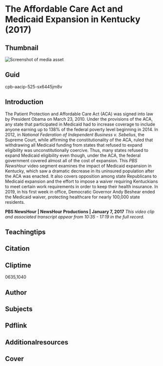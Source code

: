# The Affordable Care Act and Medicaid Expansion in Kentucky (2017)

## Thumbnail

![Screenshot of media asset](https://s3.amazonaws.com/americanarchive.org/primary_source_sets/8-525-sx6445jm8v.jpg "Screenshot media asset")

## Guid
cpb-aacip-525-sx6445jm8v

## Introduction

The Patient Protection and Affordable Care Act (ACA) was signed into law by President Obama on March 23, 2010. Under the provisions of the ACA, any state that participated in Medicaid had to increase coverage to include anyone earning up to 138% of the federal poverty level beginning in 2014. In 2012, in *National Federation of Independent Business v. Sebelius*, the Supreme Court, while affirming the constitutionality of the ACA, ruled that withdrawing all Medicaid funding from states that refused to expand eligibility was unconstitutionally coercive. Thus, many states refused to expand Medicaid eligibility even though, under the ACA, the federal government covered almost all of the cost of expansion. This *PBS NewsHour* video segment examines the impact of Medicaid expansion in Kentucky, which saw a dramatic decrease in its uninsured population after the ACA was enacted. It also covers opposition among state Republicans to Medicaid expansion and the effort to impose a waiver requiring Kentuckians to meet certain work requirements in order to keep their health insurance. In 2019, in his first week in office, Democratic Governor Andy Beshear ended the Medicaid waiver, protecting healthcare for nearly 100,000 state residents.

<b>PBS NewsHour</b>
<b>| NewsHour Productions | January 7, 2017</b>
<i>This video clip and associated transcript appear from 10:35 - 17:19 in the full record.</i>

## Teachingtips

## Citation

## Cliptime

0635,1040

## Author
## Subjects
## Pdflink
## Additionalresources
## Cover
